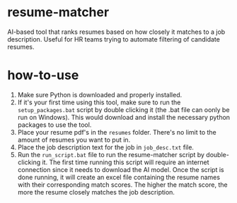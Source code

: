 # resume-matcher
AI-based tool that ranks resumes based on how closely it matches to a job description. Useful for HR teams trying to automate filtering of candidate resumes.
# how-to-use
1. Make sure Python is downloaded and properly installed.
2. If it's your first time using this tool, make sure to run the `setup_packages.bat` script by double clicking it (the .bat file can oonly be run on Windows). This would download and install the necessary python packages to use the tool.
3. Place your resume pdf's in the `resumes` folder. There's no limit to the amount of resumes you want to put in.
4. Place the job description text for the job in `job_desc.txt` file.
5. Run the `run_script.bat` file to run the resume-matcher script by double-clicking it. The first time running this script will require an internet connection since it needs to download the AI model. Once the script is done running, it will create an excel file containing the resume names with their corresponding match scores. The higher the match score, the more the resume closely matches the job description.
